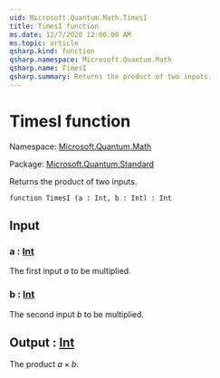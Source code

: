 ```yaml
---
uid: Microsoft.Quantum.Math.TimesI
title: TimesI function
ms.date: 12/7/2020 12:00:00 AM
ms.topic: article
qsharp.kind: function
qsharp.namespace: Microsoft.Quantum.Math
qsharp.name: TimesI
qsharp.summary: Returns the product of two inputs.
---
```


# TimesI function

Namespace: [Microsoft.Quantum.Math](xref:Microsoft.Quantum.Math)

Package: [Microsoft.Quantum.Standard](https://nuget.org/packages/Microsoft.Quantum.Standard)


Returns the product of two inputs.

```qsharp
function TimesI (a : Int, b : Int) : Int
```


## Input

### a : [Int](xref:microsoft.quantum.lang-ref.int)

The first input $a$ to be multiplied.


### b : [Int](xref:microsoft.quantum.lang-ref.int)

The second input $b$ to be multiplied.



## Output : [Int](xref:microsoft.quantum.lang-ref.int)

The product $a \times b$.
